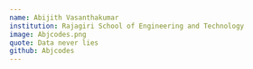 ```yaml
---
name: Abijith Vasanthakumar
institution: Rajagiri School of Engineering and Technology
image: Abjcodes.png
quote: Data never lies
github: Abjcodes
---
```


